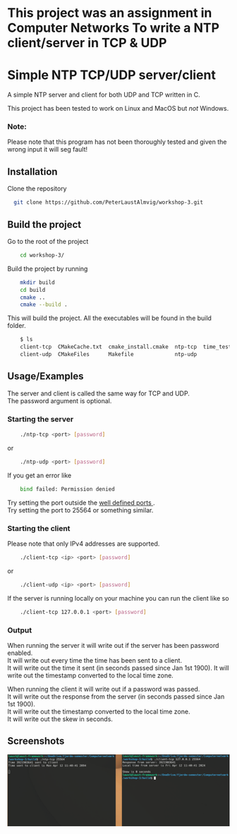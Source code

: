 # This project was an assignment in Computer Networks To write a NTP client/server in TCP & UDP

# Simple NTP TCP/UDP server/client

A simple NTP server and client for both UDP and TCP written in C.  
  
This project has been tested to work on Linux and MacOS but *not* Windows.

### Note:  
Please note that this program has not been thoroughly tested and given the wrong input it will seg fault!

## Installation

Clone the repository

```bash
  git clone https://github.com/PeterLaustAlmvig/workshop-3.git  
```

## Build the project

Go to the root of the project
```bash
    cd workshop-3/
```
Build the project by running
```bash
    mkdir build
    cd build
    cmake ..
    cmake --build .
```
This will build the project. All the executables will be found in the build folder.

```bash
    $ ls
    client-tcp  CMakeCache.txt  cmake_install.cmake  ntp-tcp  time_test
    client-udp  CMakeFiles      Makefile             ntp-udp
```

## Usage/Examples

The server and client is called the same way for TCP and UDP.  
The password argument is optional.

### Starting the server
```bash
    ./ntp-tcp <port> [password]
```
or
```bash
    ./ntp-udp <port> [password]
```
If you get an error like
```bash
    bind failed: Permission denied
```
Try setting the port outside the [well defined ports ](https://en.wikipedia.org/wiki/List_of_TCP_and_UDP_port_numbers).  
Try setting the port to 25564 or something similar.
### Starting the client
Please note that only IPv4 addresses are supported.
```bash
    ./client-tcp <ip> <port> [password]
```
or
```bash
    ./client-udp <ip> <port> [password]
```
If the server is running locally on your machine you can run the client like so
```bash
    ./client-tcp 127.0.0.1 <port> [password]
```

### Output
When running the server it will write out if the server has been password enabled.  
It will write out every time the time has been sent to a client.  
It will write out the time it sent (in seconds passed since Jan 1st 1900).
It will write out the timestamp converted to the local time zone.  
  
When running the client it will write out if a password was passed.  
It will write out the response from the server (in seconds passed since Jan 1st 1900).  
It will write out the timestamp converted to the local time zone.  
It will write out the skew in seconds.



## Screenshots

![](pictures/running-both.png)

